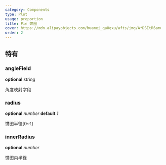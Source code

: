 ```yaml
---
category: Components
type: Plot
usage: proportion
title: Pie 饼图
cover: https://mdn.alipayobjects.com/huamei_qa8qxu/afts/img/A*DSItR6amdjMAAAAAAAAAAAAADmJ7AQ/original
order: 2
---
```


## 特有

### angleField

<description>**optional** _string_</description>

角度映射字段

### radius

<description>**optional** _number_ **default** _1_</description>

饼图半径[0~1]

### innerRadius

<description>**optional** _number_</description>

饼图内半径
